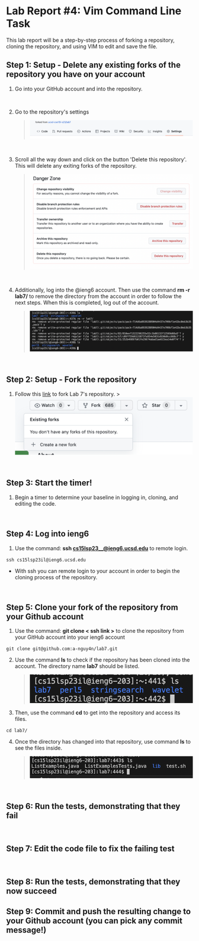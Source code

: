 # Lab Report #4: Vim Command Line Task 
This lab report will be a step-by-step process of forking a repository, cloning the repository, 
and using VIM to edit and save the file. 

## Step 1: Setup - Delete any existing forks of the repository you have on your account
  
  1) Go into your GitHub account and into the repository.
  <br>
   
   
  2) Go to the repository's settings 
     > ![Image](GitSettings.png)
  <br>
  
  
  3) Scroll all the way down and click on the button 'Delete this repository'. 
     This will delete any exiting forks of the repository. 
     > ![Image](DeleteRepos..png)
  <br>
  
  
  4) Additionally, log into the @ieng6 account. Then use the command **rm -r lab7/** to remove the directory
     from the account in order to follow the next steps. When this is completed, log out of the account.  
     >![Image](RemoveLab7.png)
<br>


## Step 2: Setup - Fork the repository

  1) Follow this [link](https://github.com/ucsd-cse15l-s23/lab7) to fork Lab 7's repository. 
    >![Image](Forking7.png)
<br>


## Step 3: Start the timer!

  1) Begin a timer to determine your baseline in logging in, cloning, and editing the code. 
<br>


## Step 4: Log into ieng6

  1) Use the command: **ssh cs15lsp23__@ieng6.ucsd.edu** to remote login. 
  ```
  ssh cs15lsp23il@ieng6.ucsd.edu
  ```
  
  - With ssh you can remote login to your account in order to begin the cloning process of the repository.
    

<br>


## Step 5: Clone your fork of the repository from your Github account
1) Use the command: **git clone < ssh link >** to clone the repository from your GitHub account into your ieng6 account
  ```
  git clone git@github.com:a-nguy4n/lab7.git
  ```
2) Use the command **ls** to check if the repository has been cloned into the account. The directory name **lab7** should be listed. 
   > ![Image](Lab7Check.png)



3) Then, use the command **cd** to get into the repository and access its files. 
  ```
  cd lab7/
  ```

4) Once the directory has changed into that repository, use command **ls** to see the files inside. 
   > ![Image](Lab7LS.png)


<br>


## Step 6: Run the tests, demonstrating that they fail

<br>


## Step 7: Edit the code file to fix the failing test

<br>


## Step 8: Run the tests, demonstrating that they now succeed


## Step 9: Commit and push the resulting change to your Github account (you can pick any commit message!)
